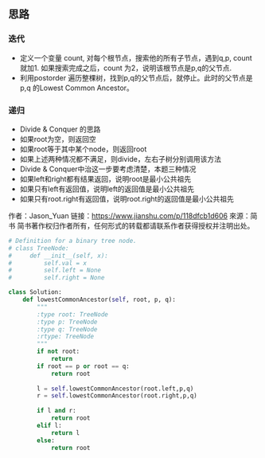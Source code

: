 ## 思路


### 迭代
- 定义一个变量 count, 对每个根节点，搜索他的所有子节点，遇到q,p, count 就加1. 如果搜索完成之后，count 为2，说明该根节点是p,q的父节点.
- 利用postorder 遍历整棵树，找到p,q的父节点后，就停止。此时的父节点是p,q 的Lowest Common Ancestor。


### 递归
- Divide & Conquer 的思路
- 如果root为空，则返回空
- 如果root等于其中某个node，则返回root
- 如果上述两种情况都不满足，则divide，左右子树分别调用该方法
- Divide & Conquer中治这一步要考虑清楚，本题三种情况
- 如果left和right都有结果返回，说明root是最小公共祖先
- 如果只有left有返回值，说明left的返回值是最小公共祖先
- 如果只有root.right有返回值，说明root.right的返回值是最小公共祖先

作者：Jason_Yuan
链接：https://www.jianshu.com/p/118dfcb1d606
來源：简书
简书著作权归作者所有，任何形式的转载都请联系作者获得授权并注明出处。

```Python
# Definition for a binary tree node.
# class TreeNode:
#     def __init__(self, x):
#         self.val = x
#         self.left = None
#         self.right = None

class Solution:
    def lowestCommonAncestor(self, root, p, q):
        """
        :type root: TreeNode
        :type p: TreeNode
        :type q: TreeNode
        :rtype: TreeNode
        """
        if not root:
            return 
        if root == p or root == q:
            return root
        
        l = self.lowestCommonAncestor(root.left,p,q)
        r = self.lowestCommonAncestor(root.right,p,q)
        
        if l and r:
            return root
        elif l:
            return l
        else:
            return root
```

